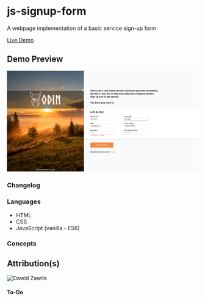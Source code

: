 # js-signup-form
A webpage implementation of a basic service sign-up form<br>

[Live Demo](https://sorrrb.github.io/js-signup-form/)

## Demo Preview
![Form Demo](./assets/demopreview.png)

### Changelog

### Languages
- HTML
- CSS
- JavaScript (vanilla - ES6)

### Concepts

## Attribution(s)
![Dawid Zawiła](https://unsplash.com/photos/-G3rw6Y02D0)

#### To-Do
